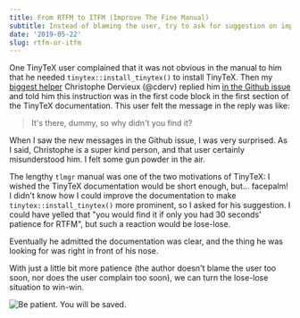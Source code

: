 ```yaml
---
title: From RTFM to ITFM (Improve The Fine Manual)
subtitle: Instead of blaming the user, try to ask for suggestion on improving the manual
date: '2019-05-22'
slug: rtfm-or-itfm
---
```


One TinyTeX user complained that it was not obvious in the manual to him that he needed `tinytex::install_tinytex()` to install TinyTeX. Then my [biggest helper](/en/2018/07/help-answer-questions/) Christophe Dervieux (@cderv) replied him [in the Github issue](https://github.com/rstudio/tinytex/issues/103#issuecomment-493793875) and told him this instruction was in the first code block in the first section of the TinyTeX documentation. This user felt the message in the reply was like:

> It's there, dummy, so why didn't you find it?

When I saw the new messages in the Github issue, I was very surprised. As I said, Christophe is a super kind person, and that user certainly misunderstood him. I felt some gun powder in the air.

The lengthy `tlmgr` manual was one of the two motivations of TinyTeX: I wished the TinyTeX documentation would be short enough, but... facepalm! I didn't know how I could improve the documentation to make `tinytex::install_tinytex()` more prominent, so I asked for his suggestion. I could have yelled that "you would find it if only you had 30 seconds' patience for RTFM", but such a reaction would be lose-lose.

Eventually he admitted the documentation was clear, and the thing he was looking for was right in front of his nose.

With just a little bit more patience (the author doesn't blame the user too soon, nor does the user complain too soon), we can turn the lose-lose situation to win-win.

![Be patient. You will be saved.](https://slides.yihui.org/gif/tree-growing.jpg)
